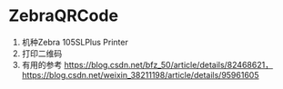 # ZebraQRCode
1. 机种Zebra 105SLPlus Printer
2. 打印二维码
3. 有用的参考 https://blog.csdn.net/bfz_50/article/details/82468621，https://blog.csdn.net/weixin_38211198/article/details/95961605